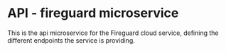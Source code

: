 # API - fireguard microservice

This is the api microservice for the Fireguard cloud service, defining the different endpoints the service is providing. 
